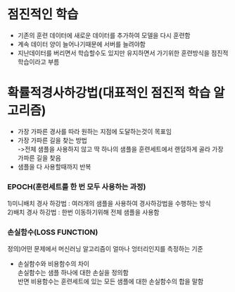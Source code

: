 # 점진적인 학습
* 기존의 훈련 데이터에 새로운 데이터를 추가하여 모델을 다시 훈련함
* 계속 데이터 양이 늘어나기때문에 서버를 늘려야함
* 지난데이터를 버리면서 학습할수도 있지만 유지하면서 가기위한 훈련방식을 점진적학습이라고 부름


# 확률적경사하강법(대표적인 점진적 학습 알고리즘)
* 가장 가파른 경사를 따라 원하는 지점에 도달하는것이 목표임
* 가장 가파른 길을 찾는 방법<br/>
->전체 샘플을 사용하지 않고 딱 하나의 샘플을 훈련세트에서 랜덤하게 골라 가장 가파른 길을 찾음
* 샘플을 다 사용할때까지 반복

### EPOCH(훈련세트를 한 번 모두 사용하는 과정)
1)미니배치 경사 하강법 : 여러개의 샘플을 사용하여 경사하강법을 수행하는 방식<br/>
2)배치 경사 하강법 : 한번 이동하기위해 전체 샘플을 사용함

### 손실함수(LOSS FUNCTION)
정의)어떤 문제에서 머신러닝 알고리즘이 얼마나 엉터리인지를 측정하는 기준
* 손실함수와 비용함수의 차이<br/>
손실함수는 샘플 하나에 대한 손실을 정의함<br/>
반면 비용함수는 훈련세트에 있는 모든 샘플에 대한 손실함수의 합을 말함<br/>
